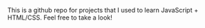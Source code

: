 This is a github repo for projects that I used to learn JavaScript + HTML/CSS.
Feel free to take a look!
